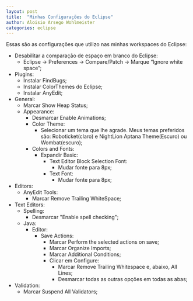 ```yaml
---
layout: post
title:  "Minhas Configurações do Eclipse"
author: Aloisio Arsego Wohlmeister
categories: eclipse
---
```



Essas são as configurações que utilizo nas minhas workspaces do Eclipse:  

*  Desabilitar a comparação de espaço em branco do Eclipse:  
    *  Eclipse -> Preferences -> Compare/Patch -> Marque “Ignore white space”;
*  Plugins:
    *  Instalar FindBugs;
    *  Instalar ColorThemes do Eclipse;
    *  Instalar AnyEdit;
*  General:
    *  Marcar Show Heap Status;
    *  Appearance:
        *  Desmarcar Enable Animations;
        *  Color Theme:
            *  Selecionar um tema que lhe agrade. Meus temas preferidos sâo: Roboticket(claro) e NightLion Aptana Theme(Escuro) ou Wombat(escuro);
        *  Colors and Fonts:
            *  Expandir Basic:
                *  Text Editor Block Selection Font:
                    *  Mudar fonte para 8px;
                *  Text Font:
                    *  Mudar fonte para 8px;
*  Editors:
    *  AnyEdit Tools:
        *  Marcar Remove Trailing WhiteSpace;
*  Text Editors:
    *  Spelling:
        *  Desmarcar "Enable spell checking";
    *  Java:
        *  Editor:
            *  Save Actions:
                *  Marcar Perform the selected actions on save;
                *  Marcar Organize Imports;
                *  Marcar Additional Conditions;
                *  Clicar em Configure:
                    *  Marcar Remove Trailing Whitespace e, abaixo, All Lines;
                    *  Desmarcar todas as outras opções em todas as abas;
*  Validation:
    *  Marcar Suspend All Validators;